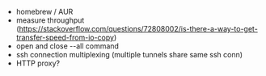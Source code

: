 * homebrew / AUR
* measure throughput (https://stackoverflow.com/questions/72808002/is-there-a-way-to-get-transfer-speed-from-io-copy)
* open and close --all command
* ssh connection multiplexing (multiple tunnels share same ssh conn)
* HTTP proxy?
